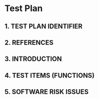 # Test Plan

## 1. TEST PLAN IDENTIFIER
## 2. REFERENCES
## 3. INTRODUCTION
## 4. TEST ITEMS (FUNCTIONS)
## 5. SOFTWARE RISK ISSUES

